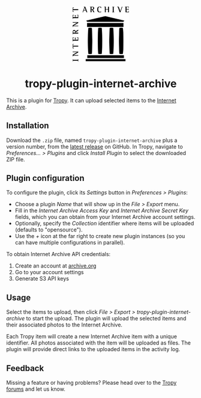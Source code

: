 <p align="center"><img src="icon.svg" width="150px" height="auto"></p>

<h1 align="center">tropy-plugin-internet-archive</h1>

This is a plugin for [Tropy](https://tropy.org). It can upload selected items to the [Internet Archive](https://archive.org).

## Installation

Download the `.zip` file, named `tropy-plugin-internet-archive` plus a version number, from the [latest release](https://github.com/tropy/tropy-plugin-internet-archive/releases/latest) on GitHub. In Tropy, navigate to *Preferences… > Plugins* and click *Install Plugin* to select the downloaded ZIP file.

## Plugin configuration

To configure the plugin, click its *Settings* button in *Preferences > Plugins*:

- Choose a plugin *Name* that will show up in the *File > Export* menu.
- Fill in the *Internet Archive Access Key* and *Internet Archive Secret Key* fields, which you can obtain from your Internet Archive account settings.
- Optionally, specify the *Collection* identifier where items will be uploaded (defaults to "opensource").
- Use the *+* icon at the far right to create new plugin instances (so you can have multiple configurations in parallel).

To obtain Internet Archive API credentials:
1. Create an account at [archive.org](https://archive.org)
2. Go to your account settings
3. Generate S3 API keys

## Usage

Select the items to upload, then click *File > Export > tropy-plugin-internet-archive* to start the upload. The plugin will upload the selected items and their associated photos to the Internet Archive.

Each Tropy item will create a new Internet Archive item with a unique identifier. All photos associated with the item will be uploaded as files. The plugin will provide direct links to the uploaded items in the activity log.

## Feedback

Missing a feature or having problems? Please head over to the [Tropy forums](https://forums.tropy.org/) and let us know.
